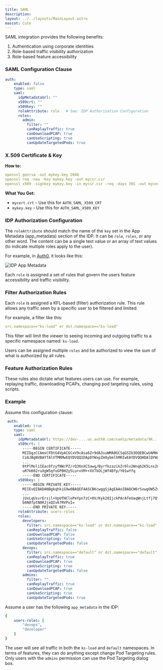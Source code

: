 ```yaml
---
title: SAML
description: 
layout: ../../layouts/MainLayout.astro
mascot: Cute
---
```


SAML integration provides the following benefits:
1. Authentication using corporate identities
2. Role-based traffic visibility authorization
3. Role-based feature accessibility

### SAML Configuration Clause

```yaml
auth:
    enabled: false
    type: saml
    saml:
      idpMetadataUrl: ""
      x509crt: ""
      x509key: ""
      roleAttribute: role   # See: IDP Authorization Configuration
      roles:
        admin:
          filter: ""
          canReplayTraffic: true
          canDownloadPCAP: true
          canUseScripting: true
          canUpdateTargetedPods: true
```

### X.509 Certificate & Key
**How to:**

```yaml
openssl genrsa -out mykey.key 2048
openssl req -new -key mykey.key -out mycsr.csr
openssl x509 -signkey mykey.key -in mycsr.csr -req -days 365 -out mycert.crt
```

**What You Get:**
- `mycert.crt` - Use this for `AUTH_SAML_X509_CRT`
- `mykey.key` - Use this for `AUTH_SAML_X509_KEY`


### IDP Authorization Configuration

The `roleAttribute` should match the name of the `key` set in the App Metadata (app_metadata) section of the IDP. It can be `role`, `roles`, or any other word. The content can be a single text value or an array of text values (to indicate multiple roles apply to the user).

For example, in [Auth0](https://auth0.com/), it looks like this:

![IDP App Metadata](/app_metadata.png)

Each `role` is assigned a set of rules that govern the users feature accessibility and traffic visibility.

### Filter Authorization Rules

Each `role` is assigned a KFL-based (filter) authorization rule. This rule allows any traffic seen by a specific user to be filtered and limited.

For example, a filter like this:

```yaml
src.namespace=="ks-load" or dst.namespace=="ks-load"
```
This filter will limit the viewer to seeing incoming and outgoing traffic to a specific namespace named: `ks-load`.

Users can be assigned multiple `roles` and be authorized to view the sum of what is authorized by all rules.


### Feature Authorization Rules

These rules also dictate what features users can use. For example, replaying traffic, downloading PCAPs, changing pod targeting rules, using scripts.

### Example

Assume this configuration clause:


```yaml
 auth:
    enabled: true
    type: saml
    saml:
      idpMetadataUrl: https://dev-....us.auth0.com/samlp/metadata/9K...pO
      x509crt: |
        -----BEGIN CERTIFICATE-----
        MIIDgzCCAmsCFDtG4VpACGCxV9cAsa6Z+9dA3suWMA0GCSqGSIb3DQEBCwUAMH4x
        CzAJBgNVBAYTAlVTMRMwEQYDVQQIDApDYWxpZm9ybmlhMRIwEAYDVQQHDAlQYWxv
        ...
        0tPlMoliIEacOfzyfNW/PZ/rQ36nXC5awg/ByrfkzazikZr0lv2Wnqb2K5Lns2nv
        uR7kK02ruXgW5qfuGPBHZy5Lu+vVM++XV7kOLjWf4Bfp/Y01wYfq
        -----END CERTIFICATE-----
      x509key: |
        -----BEGIN PRIVATE KEY-----
        MIIEvQIBADANBgkqhkiG9w0BAQEFAASCBKcwggSjAgEAAoIBAQCW6rSxwgOW5ZvY
        ...
        jUxLqUsvrErsjl+VpUfHCloPeYpn7zC+0V/Kyk20IjckPArAfeUaqWnjLtfj7QfR
        b6N0fptN0RJjxQIv67RVPxI=
        -----END PRIVATE KEY-----  
      roleAttribute: users-roles    
      roles:
        developers:
          filter: src.namespace=="ks-load" or dst.namespace=="ks-load"
          canReplayTraffic: false
          canDownloadPCAP: false
          canUseScripting: false
          canUpdateTargetedPods: false
        devops:
          filter: src.namespace=="default" or dst.namespace=="default"
          canReplayTraffic: true
          canDownloadPCAP: true
          canUseScripting: true
          canUpdateTargetedPods: false
        admins:
          filter: ""
          canReplayTraffic: true
          canDownloadPCAP: true
          canUseScripting: true
          canUpdateTargetedPods: true
```

Assume a user has the following `app_metadata` in the IDP:

```yaml
{
    users-roles: [ 
        "devops", 
        "developer" 
    ] 
} 
```

The user will see all traffic in both the `ks-load` and `default` namespaces. In terms of features, they can do anything except change Pod Targeting rules. Only users with the `admins` permission can use the Pod Targeting dialog box.
